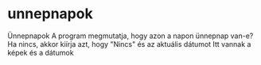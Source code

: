# unnepnapok
Ünnepnapok
A program megmutatja, hogy azon a napon ünnepnap van-e? Ha nincs, akkor kiírja azt, hogy "Nincs" és az aktuális dátumot
Itt vannak a képek és a dátumok
